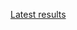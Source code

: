 [Latest results](http://deepdive1.chtc.wisc.edu/runs/cobalt_dc1bd7b30a7bc4f234f5a78857a9f8d15e6275cb_09h04_06Jun16.zip)
